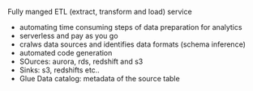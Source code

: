 Fully manged ETL (extract, transform and load) service
- automating time consuming steps of data preparation for analytics
- serverless and pay as you go
- cralws data sources and identifies data formats (schema inference)
- automated code generation
- SOurces: aurora, rds, redshift and s3
- Sinks: s3, redshifts etc..
- Glue Data catalog: metadata of the source table
